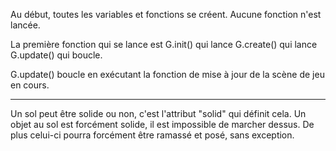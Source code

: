 Au début, toutes les variables et fonctions se créent. Aucune fonction n'est lancée.

La première fonction qui se lance est G.init() qui lance G.create() qui lance G.update() qui boucle.

G.update() boucle en exécutant la fonction de mise à jour de la scène de jeu en cours.


------------------------------


Un sol peut être solide ou non, c'est l'attribut "solid" qui définit cela.
Un objet au sol est forcément solide, il est impossible de marcher dessus. De plus celui-ci pourra forcément être ramassé et posé, sans exception.
